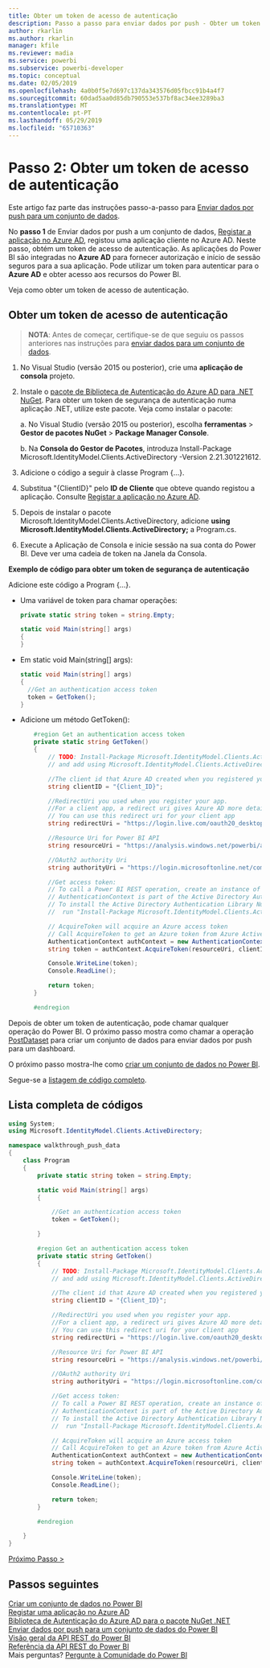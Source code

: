 ```yaml
---
title: Obter um token de acesso de autenticação
description: Passo a passo para enviar dados por push - Obter um token de acesso de autenticação
author: rkarlin
ms.author: rkarlin
manager: kfile
ms.reviewer: madia
ms.service: powerbi
ms.subservice: powerbi-developer
ms.topic: conceptual
ms.date: 02/05/2019
ms.openlocfilehash: 4a0b0f5e7d697c137da343576d05fbcc91b4a4f7
ms.sourcegitcommit: 60dad5aa0d85db790553e537bf8ac34ee3289ba3
ms.translationtype: MT
ms.contentlocale: pt-PT
ms.lasthandoff: 05/29/2019
ms.locfileid: "65710363"
---
```

# <a name="step-2-get-an-authentication-access-token"></a>Passo 2: Obter um token de acesso de autenticação

Este artigo faz parte das instruções passo-a-passo para [Enviar dados por push para um conjunto de dados](walkthrough-push-data.md).

No **passo 1** de Enviar dados por push a um conjunto de dados, [Registar a aplicação no Azure AD](walkthrough-push-data-register-app-with-azure-ad.md), registou uma aplicação cliente no Azure AD. Neste passo, obtém um token de acesso de autenticação. As aplicações do Power BI são integradas no **Azure AD** para fornecer autorização e início de sessão seguros para a sua aplicação. Pode utilizar um token para autenticar para o **Azure AD** e obter acesso aos recursos do Power BI.

Veja como obter um token de acesso de autenticação.

## <a name="get-an-authentication-access-token"></a>Obter um token de acesso de autenticação

> **NOTA**: Antes de começar, certifique-se de que seguiu os passos anteriores nas instruções para [enviar dados para um conjunto de dados](walkthrough-push-data.md).

1. No Visual Studio (versão 2015 ou posterior), crie uma **aplicação de consola** projeto.
2. Instale o [pacote de Biblioteca de Autenticação do Azure AD para .NET NuGet](https://www.nuget.org/packages/Microsoft.IdentityModel.Clients.ActiveDirectory/2.22.302111727). Para obter um token de segurança de autenticação numa aplicação .NET, utilize este pacote. Veja como instalar o pacote:

     a. No Visual Studio (versão 2015 ou posterior), escolha **ferramentas** > **Gestor de pacotes NuGet** > **Package Manager Console**.

     b. Na **Consola do Gestor de Pacotes**, introduza Install-Package Microsoft.IdentityModel.Clients.ActiveDirectory -Version 2.21.301221612.
3. Adicione o código a seguir à classe Program {…}.
4. Substitua "{ClientID}" pelo **ID de Cliente** que obteve quando registou a aplicação. Consulte [Registar a aplicação no Azure AD](walkthrough-push-data-register-app-with-azure-ad.md).
5. Depois de instalar o pacote Microsoft.IdentityModel.Clients.ActiveDirectory, adicione **using Microsoft.IdentityModel.Clients.ActiveDirectory;** a Program.cs.
6. Execute a Aplicação de Consola e inicie sessão na sua conta do Power BI. Deve ver uma cadeia de token na Janela da Consola.

**Exemplo de código para obter um token de segurança de autenticação**

Adicione este código a Program {...}.

* Uma variável de token para chamar operações:
  
  ```csharp
  private static string token = string.Empty;
  
  static void Main(string[] args)
  {
  }
  ```
* Em static void Main(string[] args):
  
  ```csharp
  static void Main(string[] args)
  {
    //Get an authentication access token
    token = GetToken();
  }
  ```
* Adicione um método GetToken():

```csharp
       #region Get an authentication access token
       private static string GetToken()
       {
           // TODO: Install-Package Microsoft.IdentityModel.Clients.ActiveDirectory -Version 2.21.301221612
           // and add using Microsoft.IdentityModel.Clients.ActiveDirectory

           //The client id that Azure AD created when you registered your client app.
           string clientID = "{Client_ID}";

           //RedirectUri you used when you register your app.
           //For a client app, a redirect uri gives Azure AD more details on the application that it will authenticate.
           // You can use this redirect uri for your client app
           string redirectUri = "https://login.live.com/oauth20_desktop.srf";

           //Resource Uri for Power BI API
           string resourceUri = "https://analysis.windows.net/powerbi/api";

           //OAuth2 authority Uri
           string authorityUri = "https://login.microsoftonline.net/common/";

           //Get access token:
           // To call a Power BI REST operation, create an instance of AuthenticationContext and call AcquireToken
           // AuthenticationContext is part of the Active Directory Authentication Library NuGet package
           // To install the Active Directory Authentication Library NuGet package in Visual Studio,
           //  run "Install-Package Microsoft.IdentityModel.Clients.ActiveDirectory" from the nuget Package Manager Console.

           // AcquireToken will acquire an Azure access token
           // Call AcquireToken to get an Azure token from Azure Active Directory token issuance endpoint
           AuthenticationContext authContext = new AuthenticationContext(authorityUri);
           string token = authContext.AcquireToken(resourceUri, clientID, new Uri(redirectUri)).AccessToken;

           Console.WriteLine(token);
           Console.ReadLine();

           return token;
       }

       #endregion
```

Depois de obter um token de autenticação, pode chamar qualquer operação do Power BI. O próximo passo mostra como chamar a operação [PostDataset](https://docs.microsoft.com/rest/api/power-bi/pushdatasets) para criar um conjunto de dados para enviar dados por push para um dashboard.

O próximo passo mostra-lhe como [criar um conjunto de dados no Power BI](walkthrough-push-data-create-dataset.md).

Segue-se a [listagem de código completo](#code).

<a name="code"/>

## <a name="complete-code-listing"></a>Lista completa de códigos

```csharp
using System;
using Microsoft.IdentityModel.Clients.ActiveDirectory;

namespace walkthrough_push_data
{
    class Program
    {
        private static string token = string.Empty;

        static void Main(string[] args)
        {

            //Get an authentication access token
            token = GetToken();

        }

        #region Get an authentication access token
        private static string GetToken()
        {
            // TODO: Install-Package Microsoft.IdentityModel.Clients.ActiveDirectory -Version 2.21.301221612
            // and add using Microsoft.IdentityModel.Clients.ActiveDirectory

            //The client id that Azure AD created when you registered your client app.
            string clientID = "{Client_ID}";

            //RedirectUri you used when you register your app.
            //For a client app, a redirect uri gives Azure AD more details on the application that it will authenticate.
            // You can use this redirect uri for your client app
            string redirectUri = "https://login.live.com/oauth20_desktop.srf";

            //Resource Uri for Power BI API
            string resourceUri = "https://analysis.windows.net/powerbi/api";

            //OAuth2 authority Uri
            string authorityUri = "https://login.microsoftonline.com/common/";

            //Get access token:
            // To call a Power BI REST operation, create an instance of AuthenticationContext and call AcquireToken
            // AuthenticationContext is part of the Active Directory Authentication Library NuGet package
            // To install the Active Directory Authentication Library NuGet package in Visual Studio,
            //  run "Install-Package Microsoft.IdentityModel.Clients.ActiveDirectory" from the nuget Package Manager Console.

            // AcquireToken will acquire an Azure access token
            // Call AcquireToken to get an Azure token from Azure Active Directory token issuance endpoint
            AuthenticationContext authContext = new AuthenticationContext(authorityUri);
            string token = authContext.AcquireToken(resourceUri, clientID, new Uri(redirectUri)).AccessToken;

            Console.WriteLine(token);
            Console.ReadLine();

            return token;
        }

        #endregion

    }
}
```

[Próximo Passo >](walkthrough-push-data-create-dataset.md)

## <a name="next-steps"></a>Passos seguintes

[Criar um conjunto de dados no Power BI](walkthrough-push-data-create-dataset.md)  
[Registar uma aplicação no Azure AD](walkthrough-push-data-register-app-with-azure-ad.md)  
[Biblioteca de Autenticação do Azure AD para o pacote NuGet .NET](https://www.nuget.org/packages/Microsoft.IdentityModel.Clients.ActiveDirectory/)  
[Enviar dados por push para um conjunto de dados do Power BI](walkthrough-push-data.md)  
[Visão geral da API REST do Power BI](overview-of-power-bi-rest-api.md)  
[Referência da API REST do Power BI](https://docs.microsoft.com/rest/api/power-bi/)  
Mais perguntas? [Pergunte à Comunidade do Power BI](http://community.powerbi.com/)